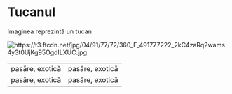 <!DOCTYPE html>
<html lang="ro">
<head>
    <meta charset="UTF-8">
    <meta name="viewport" content="width=device-width, initial-scale=1.0">
    <title>Document Web</title>
    <link rel="stylesheet" href="styles.css">
</head>
<body>
    <h1>Tucanul</h1>
    <p>Imaginea reprezintă un tucan</p>
    <img src="https://upload.wikimedia.org/wikipedia/commons/thumb/b/b5/Toco_toucan_foz.jpg/1280px-Toco_toucan_foz.jpg" alt="https://t3.ftcdn.net/jpg/04/91/77/72/360_F_491777222_2kC4zaRq2wams4y3t0UjKg95OgdILXUC.jpg">
    <table>
        <tr>
            <td>pasăre, exotică</td>
            <td>pasăre, exotică</td>
        </tr>
        <tr>
            <td>pasăre, exotică</td>
            <td>pasăre, exotică</td>
        </tr>
    </table>
</body>
</html>

